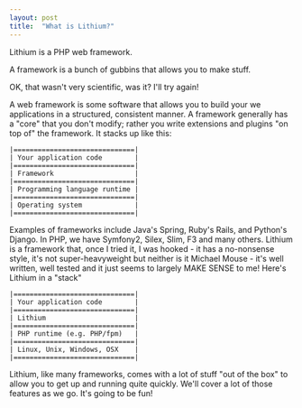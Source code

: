 ```yaml
---
layout: post
title:  "What is Lithium?"
---
```


Lithium is a PHP web framework.

A framework is a bunch of gubbins that allows you to make stuff.

OK, that wasn't very scientific, was it? I'll try again!

A web framework is some software that allows you to build your we applications in a structured, consistent manner. A framework generally has a "core" that you don't modify; rather you write extensions and plugins "on top of" the framework. It stacks up like this:


    |==============================|
    | Your application code        |
	|==============================|
    | Framework                    |
	|==============================|
    | Programming language runtime |
	|==============================|
    | Operating system             |
	|==============================|

Examples of frameworks include Java's Spring, Ruby's Rails, and Python's Django. In PHP, we have Symfony2, Silex, Slim, F3 and many others. Lithium is a framework that, once I tried it, I was hooked - it has a no-nonsense style, it's not super-heavyweight but neither is it Michael Mouse - it's well written, well tested and it just seems to largely MAKE SENSE to me! Here's Lithium in a "stack"

    |==============================|
    | Your application code        |
	|==============================|
    | Lithium                      |
	|==============================|
    | PHP runtime (e.g. PHP/fpm)   |
	|==============================|
    | Linux, Unix, Windows, OSX    |
	|==============================|

Lithium, like many frameworks, comes with a lot of stuff "out of the box" to allow you to get up and running quite quickly. We'll cover a lot of those features as we go. It's going to be fun!